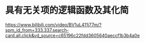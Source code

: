 # 具有无关项的逻辑函数及其化简
<https://www.bilibili.com/video/BV1uL411j77m/?spm_id_from=333.337.search-card.all.click&vd_source=c65196c22fdd3605640aeccf1b3b4a0e>

## 